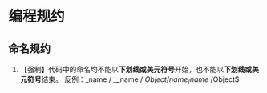 # 编程规约

## 命名规约

1. 【强制】代码中的命名均不能以**下划线或美元符号**开始，也不能以**下划线或美元符号**结束。
   反例：_name / \_\_name / $Object / name_ /name$ /Object$



